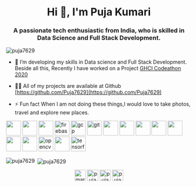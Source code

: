 <h1 align="center">Hi 👋, I'm Puja Kumari</h1>
<h3 align="center">A passionate tech enthusiastic from India, who is skilled in Data Science and Full Stack Development.</h3>

<p align="left"> <img src="https://komarev.com/ghpvc/?username=puja7629" alt="puja7629" /> </p>

- 🔭 I’m developing my skills in Data science and Full Stack Development. Beside all this, Recently I have  worked on a Project [GHCI Codeathon 2020](https://github.com/Puja7629/GHCI-20_CODEATHON)

- 👨‍💻 All of my projects are available at Github [https://github.com/Puja7629](https://github.com/Puja7629)

- ⚡ Fun fact When I am not doing these things,I would love to take photos, travel and explore new places.

<p align="left"><img src="https://miro.medium.com/max/320/0*_rAD9NgK7l6KSlNc.png" width="40" height="40"/> <img src="https://upload.wikimedia.org/wikipedia/commons/thumb/1/18/ISO_C%2B%2B_Logo.svg/1200px-ISO_C%2B%2B_Logo.svg.png" width="40" height="40"/> <img src="https://www.logolynx.com/images/logolynx/ee/ee6197d1b17644329226e0587dce4a9c.png" width="40" height="40"/>  <img src="https://www.vectorlogo.zone/logos/firebase/firebase-icon.svg" alt="firebase" width="40" height="40"/> <img src="https://www.vectorlogo.zone/logos/google_cloud/google_cloud-icon.svg" alt="gcp" width="40" height="40"/> <img src="https://www.vectorlogo.zone/logos/git-scm/git-scm-icon.svg" alt="git" width="40" height="40"/> <img src="https://www.w3.org/html/logo/downloads/HTML5_Logo_512.png" width="40" height="40"/> <img src="https://banner2.cleanpng.com/20190623/uxe/kisspng-logo-java-development-kit-portable-network-graphic-5d0f25d6871765.6875406615612738145533.jpg" width="40" height="40"/> <img src="https://upload.wikimedia.org/wikipedia/commons/thumb/6/6a/JavaScript-logo.png/480px-JavaScript-logo.png" width="40" height="40"/> <img src="https://encrypted-tbn0.gstatic.com/images?q=tbn:ANd9GcTaQruIKJqRjH-dNoAzs8lfysbFedfEd1NRsw&usqp=CAU" width="40" height="40"/> <img src="https://community.microstrategy.com/servlet/rtaImage?eid=ka02R000000kcTI&feoid=00N44000006DfHE&refid=0EM440000002Jgk" width="40" height="40"/> <img src="https://encrypted-tbn0.gstatic.com/images?q=tbn:ANd9GcSTILw2LPkhD9HChOkNU6_jIkxH_7uQm_tPwA&usqp=CAU" width="40" height="40"/> <img src="https://banner2.cleanpng.com/20180425/jrw/kisspng-node-js-javascript-web-application-express-js-comp-5ae0f84e2a4242.1423638015246930701731.jpg" width="40" height="40"/> <img src="https://www.vectorlogo.zone/logos/opencv/opencv-icon.svg" alt="opencv" width="40" height="40"/> <img src="https://www.libraries.rutgers.edu/sites/default/files/styles/resize_to_300px_width/public/events/2020/01/python_3_2.png?itok=lLsNn_Eh" width="40" height="40"/>  <img src="https://www.vectorlogo.zone/logos/tensorflow/tensorflow-icon.svg" alt="tensorflow" width="40" height="40"/></p><p><img align="left" src="https://github-readme-stats.vercel.app/api/top-langs/?username=puja7629&layout=compact&hide=html" alt="puja7629" /></p>

<p>&nbsp;<img align="center" src="https://github-readme-stats.vercel.app/api?username=puja7629&show_icons=true" alt="puja7629" /></p>

<p align="center">
<a href="https://twitter.com/marvel_puja12" target="blank"><img align="center" src="https://cdn.jsdelivr.net/npm/simple-icons@3.0.1/icons/twitter.svg" alt="marvel_puja12" height="30" width="30" /></a>
<a href="https://linkedin.com/in/puja7629" target="blank"><img align="center" src="https://cdn.jsdelivr.net/npm/simple-icons@3.0.1/icons/linkedin.svg" alt="puja7629" height="30" width="30" /></a>
<a href="https://www.facebook.com/profile.php?id=100013139197778" target="blank"><img align="center" src="https://cdn.jsdelivr.net/npm/simple-icons@3.0.1/icons/facebook.svg" alt="puja kumari" height="30" width="30" /></a>
<a href="https://instagram.com/dynamic.rainbow" target="blank"><img align="center" src="https://cdn.jsdelivr.net/npm/simple-icons@3.0.1/icons/instagram.svg" alt="pujasingh20_" height="30" width="30" /></a>

</p>
